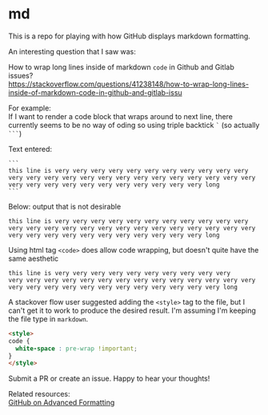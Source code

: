 # md

This is a repo for playing with how GitHub displays markdown formatting.

An interesting question that I saw was: 

How to wrap long lines inside of markdown ``` code ``` in Github and Gitlab issues?  
https://stackoverflow.com/questions/41238148/how-to-wrap-long-lines-inside-of-markdown-code-in-github-and-gitlab-issu

For example:  
If I want to render a code block that wraps around to next line, there currently seems to be no way of oding so using triple backtick <code>`</code> (so actually <code>```</code>)

Text entered:
````
```
this line is very very very very very very very very very very very very very very very very very very very very very very very very very very very very very very very very very very very very long
```
````

Below: output that is not desirable
```
this line is very very very very very very very very very very very very very very very very very very very very very very very very very very very very very very very very very very very very long
```

Using html tag `<code>` does allow code wrapping, but doesn't quite have the same aesthetic

<code>this line is very very very very very very very very very very very very very very very very very very very very very very very very very very very very very very very very very very very very long
</code>

A stackover flow user suggested adding the `<style>` tag to the file, but I can't get it to work to produce the desired result. I'm assuming I'm keeping the file type in `markdown`.

```md
<style>
code {
  white-space : pre-wrap !important;
}
</style>
```

Submit a PR or create an issue. Happy to hear your thoughts!

Related resources:  
[GitHub on Advanced Formatting](https://docs.github.com/en/get-started/writing-on-github/working-with-advanced-formatting/creating-and-highlighting-code-blocks)

<!---

Before changing this to be about `md`, this is playing with `about` / `yoyoyojoe/yoyoyojoe` as a special repository.

- 👋 Hi, I’m @yoyoyojoe
- 👀 I’m interested in ... coding!
- 🌱 I’m currently learning ... recoil
- 💞️ I’m looking to collaborate on ...
- 📫 How to reach me ... https://www.linkedin.com/in/joeyma/

yoyoyojoe/yoyoyojoe is a ✨ special ✨ repository because its `README.md` (this file) appears on your GitHub profile.
You can click the Preview link to take a look at your changes.
--->

